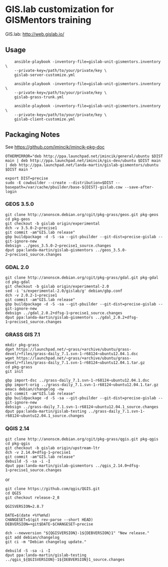 # GIS.lab customization for GISMentors training

GIS.lab: http://web.gislab.io/

## Usage

        ansible-playbook -inventory-file=gislab-unit-gismentors.inventory \
        --private-key=/path/to/your/private/key \
        gislab-server-customize.yml
   
        ansible-playbook -inventory-file=gislab-unit-gismentors.inventory \
        --private-key=/path/to/your/private/key \
        gislab-grass-trunk.yml
   
        ansible-playbook -inventory-file=gislab-unit-gismentors.inventory \
        --private-key=/path/to/your/private/key \
        gislab-client-customize.yml

## Packaging Notes

See https://github.com/imincik/imincik-pkg-doc

    OTHERMIRROR="deb http://ppa.launchpad.net/imincik/general/ubuntu $DIST main | deb http://ppa.launchpad.net/imincik/gis-dev/ubuntu $DIST main | deb http://ppa.launchpad.net/landa-martin/gislab-gismentors/ubuntu $DIST main "
    
    export DIST=precise
    sudo -E cowbuilder --create --distribution=$DIST --basepath=/var/cache/pbuilder/base-${DIST}-gislab.cow --save-after-login

### GEOS 3.5.0

    git clone http://anonscm.debian.org/cgit/pkg-grass/geos.git pkg-geos
    cd pkg-geos
    git checkout -b gislab origin/experimental
    dch -v 3.5.0-2~precise1
    git commit -am"GIS.lab release"
    gbp buildpackage -d -S -sa --git-pbuilder --git-dist=precise-gislab --git-ignore-new
    debsign ../geos_3.5.0-2~precise1_source.changes
    dput ppa:landa-martin/gislab-gismentors ../geos_3.5.0-2~precise1_source.changes
    
### GDAL 2.0

    git clone http://anonscm.debian.org/cgit/pkg-grass/gdal.git pkg-gdal
    cd pkg-gdal
    git checkout -b gislab origin/experimental-2.0
    sed -i 's/experimental-2.0/gislab/g' debian/gbp.conf
    dch -v 2.0.2-1~precise1
    git commit -am"GIS.lab release"
    gbp buildpackage -d -S -sa --git-pbuilder --git-dist=precise-gislab --git-ignore-new
    debsign ../gdal_2.0.2+dfsg-1~precise1_source.changes
    dput ppa:landa-martin/gislab-gismentors ../gdal_2.0.2+dfsg-1~precise1_source.changes

### GRASS GIS 7.1

    mkdir pkg-grass
    dget https://launchpad.net/~grass/+archive/ubuntu/grass-devel/+files/grass-daily_7.1.svn-1-r68124~ubuntu12.04.1.dsc
    wget https://launchpad.net/~grass/+archive/ubuntu/grass-devel/+files/grass-daily_7.1.svn-1-r68124~ubuntu12.04.1.tar.gz
    cd pkg-grass
    git init
        
    gbp import-dsc ../grass-daily_7.1.svn-1-r68124~ubuntu12.04.1.dsc
    gbp import-orig ../grass-daily_7.1.svn-1-r68124~ubuntu12.04.1.tar.gz
    emacs debian/changelog -nw
    git commit -am"GIS.lab release"
    gbp buildpackage -d -S -sa --git-pbuilder --git-dist=precise-gislab --git-ignore-new
    debsign ../grass-daily_7.1.svn-1-r68124~ubuntu12.04.1_source.changes
    dput ppa:landa-martin/gislab-testing ../grass-daily_7.1.svn-1-r68124~ubuntu12.04.1_source.changes

### QGIS 2.14

    git clone http://anonscm.debian.org/cgit/pkg-grass/qgis.git pkg-qgis
    cd pkg-qgis
    git checkout -b gislab origin/upstream-ltr
    dch -v 2.14.0+dfsg-1~precise1
    git commit -am"GIS.lab release"
    debuild -S -sa -i -I
    dput ppa:landa-martin/gislab-gismentors ../qgis_2.14.0+dfsg-1~precise1_source.changes

or

    git clone https://github.com/qgis/QGIS.git
    cd QGIS
    git checkout release-2_8

    QGISVERSION=2.8.7

    DATE=$(date +%Y%m%d)
    CHANGESET=$(git rev-parse --short HEAD)
    DEBVERSION=+git$DATE~$CHANGESET~precise

    dch --newversion "${QGISVERSION}-1${DEBVERSION}1" "New release."
    git add debian/changelog
    git ci -m "Debian changelog update."

    debuild -S -sa -i -I
    dput ppa:landa-martin/gislab-testing ../qgis_${QGISVERSION}-1${DEBVERSION}1_source.changes
    